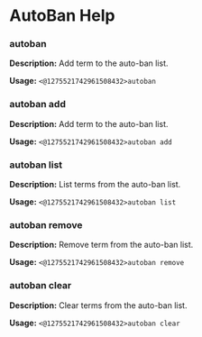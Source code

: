 # AutoBan Help

### autoban

**Description:** Add term to the auto-ban list.

**Usage:** `<@1275521742961508432>autoban`

### autoban add

**Description:** Add term to the auto-ban list.

**Usage:** `<@1275521742961508432>autoban add`

### autoban list

**Description:** List terms from the auto-ban list.

**Usage:** `<@1275521742961508432>autoban list`

### autoban remove

**Description:** Remove term from the auto-ban list.

**Usage:** `<@1275521742961508432>autoban remove`

### autoban clear

**Description:** Clear terms from the auto-ban list.

**Usage:** `<@1275521742961508432>autoban clear`

